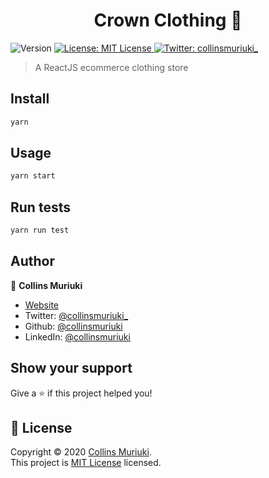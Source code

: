 <h1 align="center">Crown Clothing 👕</h1>
<p>
  <img alt="Version" src="https://img.shields.io/badge/version-0.1.0-blue.svg?cacheSeconds=2592000" />
  <a href="LICENSE" target="_blank">
    <img alt="License: MIT License" src="https://img.shields.io/badge/License-MIT License-yellow.svg" />
  </a>
  <a href="https://twitter.com/collinsmuriuki_" target="_blank">
    <img alt="Twitter: collinsmuriuki_" src="https://img.shields.io/twitter/follow/collinsmuriuki_.svg?style=social" />
  </a>
</p>

> A ReactJS ecommerce clothing store

## Install

```sh
yarn
```

## Usage

```sh
yarn start
```

## Run tests

```sh
yarn run test
```

## Author

👤 **Collins Muriuki**

* [Website](https://muriuki.dev)
* Twitter: [@collinsmuriuki_](https://twitter.com/collinsmuriuki_)
* Github: [@collinsmuriuki](https://github.com/collinsmuriuki)
* LinkedIn: [@collinsmuriuki](https://linkedin.com/in/collinsmuriuki)

## Show your support

Give a ⭐️ if this project helped you!

## 📝 License

Copyright © 2020 [Collins Muriuki](https://github.com/collinsmuriuki).<br />
This project is [MIT License](LICENSE) licensed.
